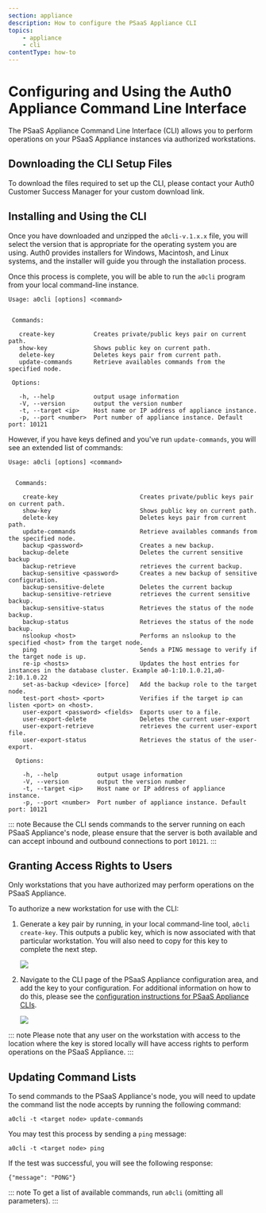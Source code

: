 ```yaml
---
section: appliance
description: How to configure the PSaaS Appliance CLI
topics:
    - appliance
    - cli
contentType: how-to
---
```


# Configuring and Using the Auth0 Appliance Command Line Interface

The PSaaS Appliance Command Line Interface (CLI) allows you to perform operations on your PSaaS Appliance instances via authorized workstations.

## Downloading the CLI Setup Files

To download the files required to set up the CLI, please contact your Auth0 Customer Success Manager for your custom download link.

## Installing and Using the CLI

Once you have downloaded and unzipped the `a0cli-v.1.x.x` file, you will select the version that is appropriate for the operating system you are using. Auth0 provides installers for Windows, Macintosh, and Linux systems, and the installer will guide you through the installation process.

Once this process is complete, you will be able to run the `a0cli` program from your local command-line instance.

```text
Usage: a0cli [options] <command>


 Commands:

   create-key           Creates private/public keys pair on current path.
   show-key             Shows public key on current path.
   delete-key           Deletes keys pair from current path.
   update-commands      Retrieve availables commands from the specified node.

 Options:

   -h, --help           output usage information
   -V, --version        output the version number
   -t, --target <ip>    Host name or IP address of appliance instance.
   -p, --port <number>  Port number of appliance instance. Default port: 10121
```

However, if you have keys defined and you've run `update-commands`, you will see an extended list of commands:

```text
Usage: a0cli [options] <command>


  Commands:

    create-key                       Creates private/public keys pair on current path.
    show-key                         Shows public key on current path.
    delete-key                       Deletes keys pair from current path.
    update-commands                  Retrieve availables commands from the specified node.
    backup <password>                Creates a new backup.
    backup-delete                    Deletes the current sensitive backup
    backup-retrieve                  retrieves the current backup.
    backup-sensitive <password>      Creates a new backup of sensitive configuration.
    backup-sensitive-delete          Deletes the current backup
    backup-sensitive-retrieve        retrieves the current sensitive backup.
    backup-sensitive-status          Retrieves the status of the node backup.
    backup-status                    Retrieves the status of the node backup.
    nslookup <host>                  Performs an nslookup to the specified <host> from the target node.
    ping                             Sends a PING message to verify if the target node is up.
    re-ip <hosts>                    Updates the host entries for instances in the database cluster. Example a0-1:10.1.0.21,a0-2:10.1.0.22
    set-as-backup <device> [force]   Add the backup role to the target node.
    test-port <host> <port>          Verifies if the target ip can listen <port> on <host>.
    user-export <password> <fields>  Exports user to a file.
    user-export-delete               Deletes the current user-export
    user-export-retrieve             retrieves the current user-export file.
    user-export-status               Retrieves the status of the user-export.

  Options:

    -h, --help           output usage information
    -V, --version        output the version number
    -t, --target <ip>    Host name or IP address of appliance instance.
    -p, --port <number>  Port number of appliance instance. Default port: 10121

```

::: note
  Because the CLI sends commands to the server running on each PSaaS Appliance's node, please ensure that the server is both available and can accept inbound and outbound connections to port `10121`.
:::

## Granting Access Rights to Users

Only workstations that you have authorized may perform operations on the PSaaS Appliance.

To authorize a new workstation for use with the CLI:

1. Generate a key pair by running, in your local command-line tool, `a0cli create-key`. This outputs a public key, which is now associated with that particular workstation. You will also need to copy for this key to complete the next step.

    ![](/media/articles/appliance/cli/cli-create-key.png)

2. Navigate to the CLI page of the PSaaS Appliance configuration area, and add the key to your configuration. For additional information on how to do this, please see the [configuration instructions for PSaaS Appliance CLIs](/appliance/dashboard/cli).

    ![](/media/articles/appliance/cli/cli-config-with-key.png)

::: note
Please note that any user on the workstation with access to the location where the key is stored locally will have access rights to perform operations on the PSaaS Appliance.
:::

## Updating Command Lists

To send commands to the PSaaS Appliance's node, you will need to update the command list the node accepts by running the following command:

`a0cli -t <target node> update-commands`

You may test this process by sending a `ping` message:

`a0cli -t <target node> ping`

If the test was successful, you will see the following response:

`{"message": "PONG"}`

::: note
  To get a list of available commands, run `a0cli` (omitting all parameters).
:::
